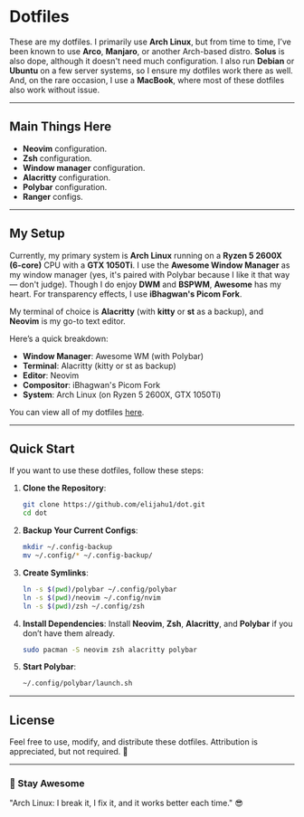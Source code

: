 # Dotfiles

These are my dotfiles. I primarily use **Arch Linux**, but from time to time, I’ve been known to use **Arco**, **Manjaro**, or another Arch-based distro. **Solus** is also dope, although it doesn't need much configuration. I also run **Debian** or **Ubuntu** on a few server systems, so I ensure my dotfiles work there as well. And, on the rare occasion, I use a **MacBook**, where most of these dotfiles also work without issue.

---

## Main Things Here

- **Neovim** configuration.
- **Zsh** configuration.
- **Window manager** configuration.
- **Alacritty** configuration.
- **Polybar** configuration.
- **Ranger** configs.

---

## My Setup

Currently, my primary system is **Arch Linux** running on a **Ryzen 5 2600X (6-core)** CPU with a **GTX 1050Ti**. I use the **Awesome Window Manager** as my window manager (yes, it's paired with Polybar because I like it that way — don't judge). Though I do enjoy **DWM** and **BSPWM**, **Awesome** has my heart. For transparency effects, I use **iBhagwan's Picom Fork**.

My terminal of choice is **Alacritty** (with **kitty** or **st** as a backup), and **Neovim** is my go-to text editor. 

Here’s a quick breakdown:

- **Window Manager**: Awesome WM (with Polybar)
- **Terminal**: Alacritty (kitty or st as backup)
- **Editor**: Neovim
- **Compositor**: iBhagwan's Picom Fork
- **System**: Arch Linux (on Ryzen 5 2600X, GTX 1050Ti)
  
You can view all of my dotfiles [here](https://github.com/elijahu1/dot).

---

## Quick Start

If you want to use these dotfiles, follow these steps:

1. **Clone the Repository**:
   ```bash
   git clone https://github.com/elijahu1/dot.git
   cd dot
   ```

2. **Backup Your Current Configs**:
   ```bash
   mkdir ~/.config-backup
   mv ~/.config/* ~/.config-backup/
   ```

3. **Create Symlinks**:
   ```bash
   ln -s $(pwd)/polybar ~/.config/polybar
   ln -s $(pwd)/neovim ~/.config/nvim
   ln -s $(pwd)/zsh ~/.config/zsh
   ```

4. **Install Dependencies**:
   Install **Neovim**, **Zsh**, **Alacritty**, and **Polybar** if you don’t have them already.
   ```bash
   sudo pacman -S neovim zsh alacritty polybar
   ```

5. **Start Polybar**:
   ```bash
   ~/.config/polybar/launch.sh
   ```

---

## License

Feel free to use, modify, and distribute these dotfiles. Attribution is appreciated, but not required. 🚀

---

### 🌟 Stay Awesome

"Arch Linux: I break it, I fix it, and it works better each time." 😎
```
